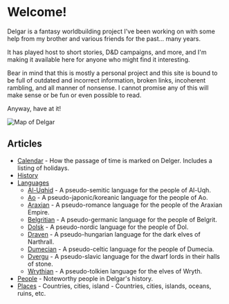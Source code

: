 # Welcome!

Delgar is a fantasy worldbuilding project I've been working on with some help from my brother and various friends for the past... many years.

It has played host to short stories, D&D campaigns, and more, and I'm making it available here for anyone who might find it interesting.

Bear in mind that this is mostly a personal project and this site is bound to be full of outdated and incorrect information, broken links, incoherent rambling, and all manner of nonsense. I cannot promise any of this will make sense or be fun or even possible to read.

Anyway, have at it!

![Map of Delgar](./images/delgar-map-pretty.jpg)

## Articles

- [Calendar](./Calendar.md) - How the passage of time is marked on Delger.
  Includes a listing of holidays.
- [History](./History.md)
- [Languages](./Languages/index.md)
  - [Al-Uqhid](./Languages/Al-Uqhid.md) - A pseudo-semitic language for the people of Al-Uqh.
  - [Ao](./Languages/Ao.md) - A pseudo-japonic/koreanic language for the people of Ao.
  - [Araxian](./Languages/Araxian.md) - A pseudo-romance language for the people of the Araxian Empire.
  - [Belgritian](./Languages/Belgritian.md) - A pseudo-germanic language for the people of Belgrit.
  - [Dolsk](./Languages/Dolsk.md) - A pseudo-nordic language for the people of Dol.
  - [Draven](./Languages/Draven.md) - A pseudo-hungarian language for the dark elves of Narthrall.
  - [Dumecian](./Languages/Dumecian.md) - A pseudo-celtic language for the people of Dumecia.
  - [Dvergu](./Languages/Dvergu.md) - A pseudo-slavic language for the dwarf lords in their halls of stone.
  - [Wrythian](./Languages/Wrythian.md) - A pseudo-tolkien language for the elves of Wryth.
- [People](./People/index.md) - Noteworthy people in Delgar's history.
- [Places](./Places/index.md) - Countries, cities, island - Countries, cities, islands, oceans, ruins, etc.
